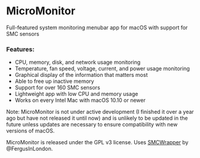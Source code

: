 # MicroMonitor
Full-featured system monitoring menubar app for macOS with support for SMC sensors

### Features:
* CPU, memory, disk, and network usage monitoring
* Temperature, fan speed, voltage, current, and power usage monitoring
* Graphical display of the information that matters most
* Able to free up inactive memory
* Support for over 160 SMC sensors
* Lightweight app with low CPU and memory usage
* Works on every Intel Mac with macOS 10.10 or newer

Note: MicroMonitor is not under active development (I finished it over a year ago but have not released it until now) and is unlikely to be updated in the future unless updates are necessary to ensure compatibility with new versions of macOS. 

MicroMonitor is released under the GPL v3 license. Uses [SMCWrapper](https://github.com/FergusInLondon/SMCWrapper) by @FergusInLondon. 
